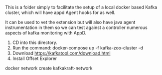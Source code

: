 This is a folder simply to facilitate the setup of a local docker based
Kafka cluster, which will have appd Agent hooks for as well.

It can be used to vet the extension but will also have java agent
instrumentation in them so we can test against a controller numerous
aspects of kafka monitoring with AppD.

1. CD into this directory.
2. Run the command: docker-compose up -f kafka-zoo-cluster -d
3. Download https://kafkatool.com/download.html
4. Install Offset Explorer


docker network create kafkakraft-network